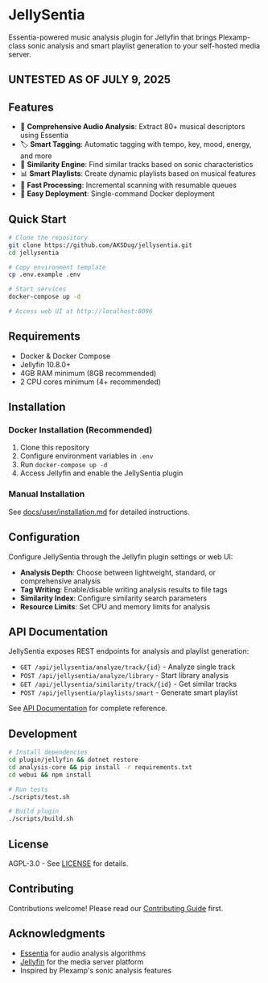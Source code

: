 # JellySentia

Essentia-powered music analysis plugin for Jellyfin that brings Plexamp-class sonic analysis and smart playlist generation to your self-hosted media server.

## UNTESTED AS OF JULY 9, 2025

## Features

- 🎵 **Comprehensive Audio Analysis**: Extract 80+ musical descriptors using Essentia
- 🏷️ **Smart Tagging**: Automatic tagging with tempo, key, mood, energy, and more
- 🎯 **Similarity Engine**: Find similar tracks based on sonic characteristics
- 📊 **Smart Playlists**: Create dynamic playlists based on musical features
- 🚀 **Fast Processing**: Incremental scanning with resumable queues
- 🐳 **Easy Deployment**: Single-command Docker deployment

## Quick Start

```bash
# Clone the repository
git clone https://github.com/AKSDug/jellysentia.git
cd jellysentia

# Copy environment template
cp .env.example .env

# Start services
docker-compose up -d

# Access web UI at http://localhost:8096
```

## Requirements

- Docker & Docker Compose
- Jellyfin 10.8.0+
- 4GB RAM minimum (8GB recommended)
- 2 CPU cores minimum (4+ recommended)

## Installation

### Docker Installation (Recommended)

1. Clone this repository
2. Configure environment variables in `.env`
3. Run `docker-compose up -d`
4. Access Jellyfin and enable the JellySentia plugin

### Manual Installation

See [docs/user/installation.md](docs/user/installation.md) for detailed instructions.

## Configuration

Configure JellySentia through the Jellyfin plugin settings or web UI:

- **Analysis Depth**: Choose between lightweight, standard, or comprehensive analysis
- **Tag Writing**: Enable/disable writing analysis results to file tags
- **Similarity Index**: Configure similarity search parameters
- **Resource Limits**: Set CPU and memory limits for analysis

## API Documentation

JellySentia exposes REST endpoints for analysis and playlist generation:

- `GET /api/jellysentia/analyze/track/{id}` - Analyze single track
- `POST /api/jellysentia/analyze/library` - Start library analysis
- `GET /api/jellysentia/similarity/track/{id}` - Get similar tracks
- `POST /api/jellysentia/playlists/smart` - Generate smart playlist

See [API Documentation](docs/api/openapi.yaml) for complete reference.

## Development

```bash
# Install dependencies
cd plugin/jellyfin && dotnet restore
cd analysis-core && pip install -r requirements.txt
cd webui && npm install

# Run tests
./scripts/test.sh

# Build plugin
./scripts/build.sh
```

## License

AGPL-3.0 - See [LICENSE](LICENSE) for details.

## Contributing

Contributions welcome! Please read our [Contributing Guide](CONTRIBUTING.md) first.

## Acknowledgments

- [Essentia](https://essentia.upf.edu/) for audio analysis algorithms
- [Jellyfin](https://jellyfin.org/) for the media server platform
- Inspired by Plexamp's sonic analysis features